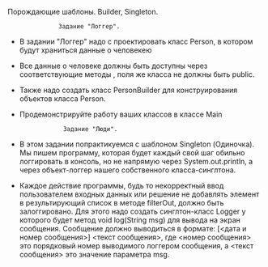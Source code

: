 Порождающие шаблоны. Builder, Singleton.

                  Задание "Логгер".
-  В задании "Логгер" надо с проектировать класс Person, в котором будут храниться данные о человекею
-  Все данные о человеке должны быть доступны через соответствующие методы , поля же класса не должны быть public.
-  Также надо создать класс PersonBuilder для конструирования объектов класса Person.
-  Продемонстрируйте работу ваших классов в классе Main

                         
                   Задание "Люди".
- В этом задании попрактикуемся с шаблоном Singleton (Одиночка). Мы пишем программу, которая будет каждый свой шаг обильно логгировать в консоль, но не напрямую через System.out.println, а через объект-логгер нашего собственного класса-синглтона.
- Каждое действие программы, будь то некорректный ввод пользователем входных данных или решение не добавлять элемент в результирующий список в методе filterOut, должно быть залоггировано. Для этого надо создать синглтон-класс Logger у которого будет метод void log(String msg) для вывода на экран сообщения. Сообщение должно выводиться в формате: [<дата и номер сообщения>] <текст сообщения>, где <номер сообщения> это порядковый номер выводимого логгером сообщения, а <текст сообщения> это значение параметра msg.